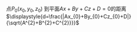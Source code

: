 

点$P_{0}(x_{0},y_{0},z_{0})$ 到平面$Ax+By+Cz+D=0$的距离$\displaystyle{d=\frac{|Ax_{0}+By_{0}+Cz_{0}+D|}{\sqrt{A^{2}+B^{2}+C^{2}}}}$
